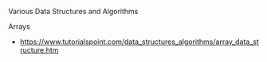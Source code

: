 Various Data Structures and Algorithms

Arrays
- https://www.tutorialspoint.com/data_structures_algorithms/array_data_structure.htm
